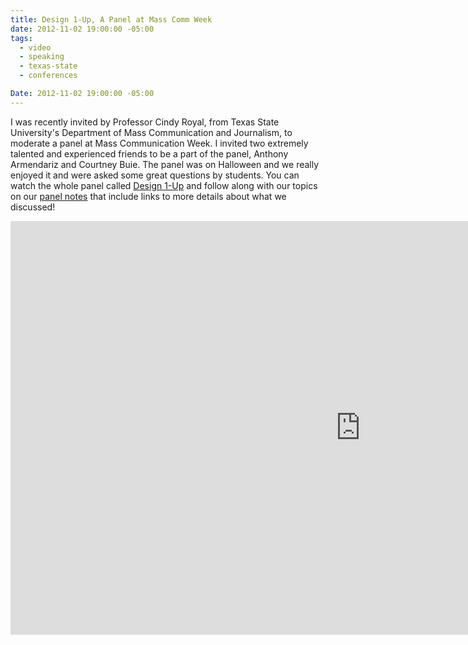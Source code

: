 ```yaml
---
title: Design 1-Up, A Panel at Mass Comm Week
date: 2012-11-02 19:00:00 -05:00
tags:
  - video
  - speaking
  - texas-state
  - conferences

Date: 2012-11-02 19:00:00 -05:00
---
```


I was recently invited by Professor Cindy Royal, from Texas State University's Department of Mass Communication and Journalism, to moderate a panel at Mass Communication Week. I invited two extremely talented and experienced friends to be a part of the panel, Anthony Armendariz and Courtney Buie.
The panel was on Halloween and we really enjoyed it and were asked some great questions by students.
You can watch the whole panel called <a href="https://www.txstatemcweek.com/2012/10/video-design-1-up.html" target="_blank">Design 1-Up</a> and follow along with our topics on our <a href="https://www.samkapila.com/sharing/mcweek/" target="_blank">panel notes</a> that include links to more details about what we discussed!

</p><iframe width="1120" height="662" src="https://www.ustream.tv/embed/recorded/26581450?ub=ff3d23&amp;lc=ff3d23&amp;oc=ffffff&amp;uc=ffffff&amp;v=3&amp;wmode=direct" scrolling="no" frameborder="0" style="border: 0px none transparent;">    </iframe>
